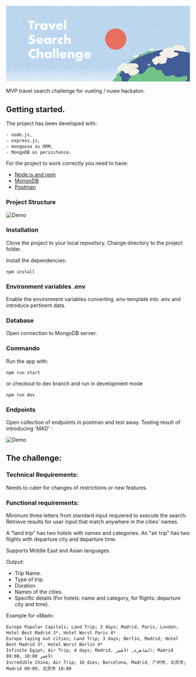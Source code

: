 ![Demo](docs/travel.png)

MVP travel search challenge for vueling / nuwe hackaton.

## Getting started.

The project has been developed with:

```
- node.js, 
- express.js, 
- mongoose as ORM, 
- MongoDB as persistence.
````

For the project to work correctly you need to have:

- [Node.js and npm](https://nodejs.org/es/)
- [MongoDB](https://docs.mongodb.com/manual/installation/)
- [Postman](https://www.postman.com/downloads/)

### Project Structure

![Demo](docs/structure.png)

### Installation 

Clone the project to your local repository.
Change directory to the project folder.

Install the dependencies:

```
npm install
```

### Environment variables .env 

Enable the environment variables converting .env-template into .env and introduce pertinent data.

### Database

Open connection to MongoDB server.

### Commando

Run the app with:

```
npm run start
```
or checkout to dev branch and run in development mode

```
npm run dev
```

### Endpoints

Open collection of endpoints in postman and test away.
Testing result of introducing 'MAD' :

![Demo](docs/endpoint.png)

## The challenge:

### Technical Requirements:

Needs to cater for changes of restrictions or new features.

### Functional requirements:

Minimum three letters from standard input requiered to execute the search.
Retrieve results for user input that match anywhere in the cities' names.

A "land trip" has two hotels with names and categories.
An "air trip" has two flights with departure city and departure time.

Supports Middle East and Asian languages.

Output:
- Trip Name.
- Type of trip.
- Duration.
- Names of the cities.
- Specific details (For hotels: name and category, for flights: departure city and time).

Example for «Mad»:

```
Europe Popular Capitals; Land Trip; 3 days; Madrid, Paris, London; Hotel Best Madrid 3*, Hotel Worst Paris 4*
Europe laying out cities; Land Trip; 3 days; Berlín, Madrid; Hotel Best Madrid 3*, Hotel Worst Berlin 4*
Infinite Egipt; Air Trip; 4 days; Madrid, القاهرة, الأقصر; Madrid 09:00, الأقصر 10:00
Incredible China; Air Trip; 10 dies; Barcelona, Madrid, 广州市, 北京市; Madrid 09:00, 北京市 10:00
```
